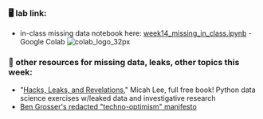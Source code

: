 ### 🖥️ lab link:
- in-class missing data notebook here: [week14_missing_in_class.ipynb](https://colab.research.google.com/github/mab253/dataviz_fall24/blob/main/week14/week14_missing_in_class.ipynb) -  Google Colab ![colab_logo_32px](https://github.com/mab253/dataviz_fall23/assets/17707843/9f26ae0a-cf0f-42c2-a1f5-584bb38a36c7)

### 🤖 other resources for missing data, leaks, other topics this week:
- "[Hacks, Leaks, and Revelations](https://hacksandleaks.com/)," Micah Lee, full free book! Python data science exercises w/leaked data and investigative research
- [Ben Grosser's redacted "techno-optimism" manifesto](https://bengrosser.com/files/Techno-Optimist-Manifesto-Andreessen-redacted-by-Grosser.pdf)
